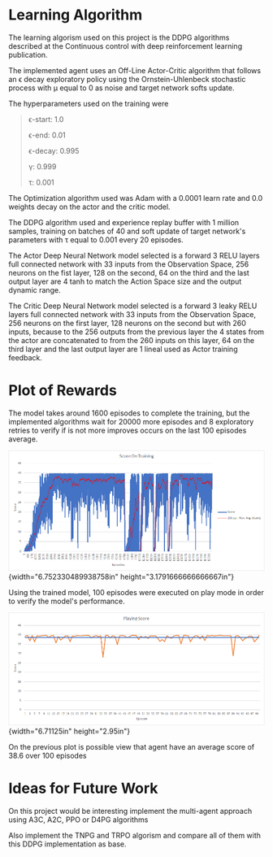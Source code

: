 # Learning Algorithm

The learning algorism used on this project is the DDPG algorithms
described at the Continuous control with deep reinforcement learning
publication.

The implemented agent uses an Off-Line Actor-Critic algorithm that
follows an ϵ decay exploratory policy using the Ornstein-Uhlenbeck
stochastic process with µ equal to 0 as noise and target network softs
update.

The hyperparameters used on the training were

> ϵ-start: 1.0
>
> ϵ-end: 0.01
>
> ϵ-decay: 0.995
>
> γ: 0.999
>
> τ: 0.001

The Optimization algorithm used was Adam with a 0.0001 learn rate and
0.0 weights decay on the actor and the critic model.

The DDPG algorithm used and experience replay buffer with 1 million
samples, training on batches of 40 and soft update of target network's
parameters with τ equal to 0.001 every 20 episodes.

The Actor Deep Neural Network model selected is a forward 3 RELU layers
full connected network with 33 inputs from the Observation Space, 256
neurons on the fist layer, 128 on the second, 64 on the third and the
last output layer are 4 tanh to match the Action Space size and the
output dynamic range.

The Critic Deep Neural Network model selected is a forward 3 leaky RELU
layers full connected network with 33 inputs from the Observation Space,
256 neurons on the first layer, 128 neurons on the second but with 260
inputs, because to the 256 outputs from the previous layer the 4 states
from the actor are concatenated to from the 260 inputs on this layer, 64
on the third layer and the last output layer are 1 lineal used as Actor
training feedback.

# Plot of Rewards

The model takes around 1600 episodes to complete the training, but the
implemented algorithms wait for 20000 more episodes and 8 exploratory
retries to verify if is not more improves occurs on the last 100
episodes average.

![](./docs/img/media/image1.png){width="6.752330489938758in"
height="3.1791666666666667in"}

Using the trained model, 100 episodes were executed on play mode in
order to verify the model's performance.

![](./docs/img/media/image2.png){width="6.71125in"
height="2.95in"}

On the previous plot is possible view that agent have an average score
of 38.6 over 100 episodes

# Ideas for Future Work

On this project would be interesting implement the multi-agent approach
using A3C, A2C, PPO or D4PG algorithms

Also implement the TNPG and TRPO algorism and compare all of them with
this DDPG implementation as base.
